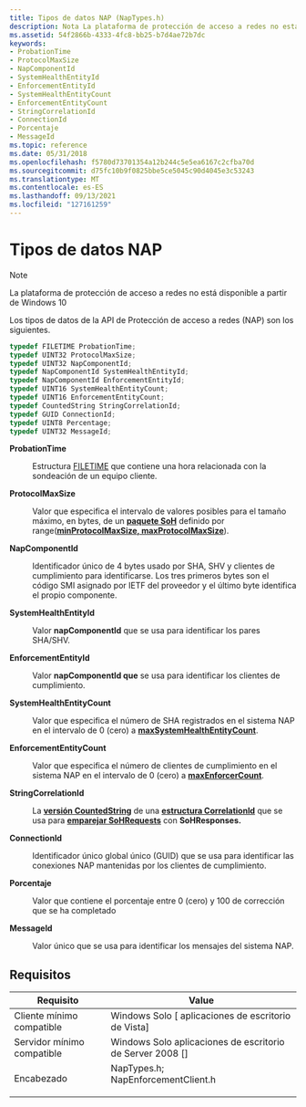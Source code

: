 ```yaml
---
title: Tipos de datos NAP (NapTypes.h)
description: Nota La plataforma de protección de acceso a redes no está disponible a partir de Windows 10 Los tipos de datos de la API de protección de acceso a redes (NAP) son los siguientes.
ms.assetid: 54f2866b-4333-4fc8-bb25-b7d4ae72b7dc
keywords:
- ProbationTime
- ProtocolMaxSize
- NapComponentId
- SystemHealthEntityId
- EnforcementEntityId
- SystemHealthEntityCount
- EnforcementEntityCount
- StringCorrelationId
- ConnectionId
- Porcentaje
- MessageId
ms.topic: reference
ms.date: 05/31/2018
ms.openlocfilehash: f5780d73701354a12b244c5e5ea6167c2cfba70d
ms.sourcegitcommit: d75fc10b9f0825bbe5ce5045c90d4045e3c53243
ms.translationtype: MT
ms.contentlocale: es-ES
ms.lasthandoff: 09/13/2021
ms.locfileid: "127161259"
---
```

# <a name="nap-datatypes"></a>Tipos de datos NAP

> [!Note]  
> La plataforma de protección de acceso a redes no está disponible a partir de Windows 10

 

Los tipos de datos de la API de Protección de acceso a redes (NAP) son los siguientes.


```C++
typedef FILETIME ProbationTime;
typedef UINT32 ProtocolMaxSize;
typedef UINT32 NapComponentId;
typedef NapComponentId SystemHealthEntityId;
typedef NapComponentId EnforcementEntityId;
typedef UINT16 SystemHealthEntityCount;
typedef UINT16 EnforcementEntityCount;
typedef CountedString StringCorrelationId;
typedef GUID ConnectionId;
typedef UINT8 Percentage;
typedef UINT32 MessageId;
```



<dl> <dt>

**ProbationTime**
</dt> <dd>

Estructura [FILETIME](/windows/win32/api/minwinbase/ns-minwinbase-filetime) que contiene una hora relacionada con la sondeación de un equipo cliente.

</dd> <dt>

**ProtocolMaxSize**
</dt> <dd>

Valor que especifica el intervalo de valores posibles para el tamaño máximo, en bytes, de un [**paquete SoH**](/windows/win32/api/naptypes/ns-naptypes-soh) definido por range([**minProtocolMaxSize, maxProtocolMaxSize**](nap-type-constants.md)).

</dd> <dt>

**NapComponentId**
</dt> <dd>

Identificador único de 4 bytes usado por SHA, SHV y clientes de cumplimiento para identificarse. Los tres primeros bytes son el código SMI asignado por IETF del proveedor y el último byte identifica el propio componente.

</dd> <dt>

**SystemHealthEntityId**
</dt> <dd>

Valor **napComponentId** que se usa para identificar los pares SHA/SHV.

</dd> <dt>

**EnforcementEntityId**
</dt> <dd>

Valor **napComponentId que** se usa para identificar los clientes de cumplimiento.

</dd> <dt>

**SystemHealthEntityCount**
</dt> <dd>

Valor que especifica el número de SHA registrados en el sistema NAP en el intervalo de 0 (cero) a [**maxSystemHealthEntityCount**](nap-type-constants.md).

</dd> <dt>

**EnforcementEntityCount**
</dt> <dd>

Valor que especifica el número de clientes de cumplimiento en el sistema NAP en el intervalo de 0 (cero) a [**maxEnforcerCount**](nap-type-constants.md).

</dd> <dt>

**StringCorrelationId**
</dt> <dd>

La [**versión CountedString**](/windows/win32/api/naptypes/ns-naptypes-countedstring) de una [**estructura CorrelationId**](/windows/win32/api/naptypes/ns-naptypes-correlationid) que se usa para [**emparejar SoHRequests**](/windows/win32/api/naptypes/ns-naptypes-soh) con **SoHResponses.**

</dd> <dt>

**ConnectionId**
</dt> <dd>

Identificador único global único (GUID) que se usa para identificar las conexiones NAP mantenidas por los clientes de cumplimiento.

</dd> <dt>

**Porcentaje**
</dt> <dd>

Valor que contiene el porcentaje entre 0 (cero) y 100 de corrección que se ha completado

</dd> <dt>

**MessageId**
</dt> <dd>

Valor único que se usa para identificar los mensajes del sistema NAP.

</dd> </dl>

## <a name="requirements"></a>Requisitos



| Requisito | Value |
|-------------------------------------|---------------------------------------------------------------------------------------------------------------------------------------------------------------------|
| Cliente mínimo compatible<br/> | Windows Solo \[ aplicaciones de escritorio de Vista\]<br/>                                                                                                                      |
| Servidor mínimo compatible<br/> | Windows Solo aplicaciones de escritorio de Server 2008 \[\]<br/>                                                                                                                |
| Encabezado<br/>                   | <dl> <dt>NapTypes.h; </dt> <dt>NapEnforcementClient.h</dt> </dl> |



 

